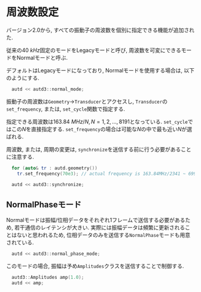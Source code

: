 # 周波数設定

バージョン2.0から, すべての振動子の周波数を個別に指定できる機能が追加された.

従来の$\SI{40}{kHz}$固定のモードをLegacyモードと呼び, 周波数を可変にできるモードをNormalモードと呼ぶ.

デフォルトはLegacyモードになっており, Normalモードを使用する場合は, 以下のようにする.

```cpp
  autd << autd3::normal_mode;
```

振動子の周波数は`Geometry`→`Transducer`とアクセスし, `Transducer`の`set_frequency`, または, `set_cycle`関数で指定する.

指定できる周波数は$\SI{163.84}{MHz}/N, N=1,2,...,8191$となっている.
`set_cycle`ではこの$N$を直接指定する. 
`set_frequency`の場合は可能な$N$の中で最も近い$N$が選ばれる.

周波数, または, 周期の変更は, `synchronize`を送信する前に行う必要があることに注意する.

```cpp
  for (auto& tr : autd.geometry())
    tr.set_frequency(70e3); // actual frequency is 163.84MHz/2341 ~ 69987 Hz

  autd << autd3::synchronize;
```

## NormalPhaseモード

Normalモードは振幅/位相データをそれぞれ1フレームで送信する必要があるため, 若干通信のレイテンシが大きい.
実際には振幅データは頻繁に更新されることはないと思われるため, 位相データのみを送信する`NormalPhase`モードも用意されている.

```cpp
  autd << autd3::normal_phase_mode;
```

このモードの場合, 振幅は予め`Amplitudes`クラスを送信することで制御する.

```cpp
  autd3::Amplitudes amp(1.0);
  autd << amp;
```
